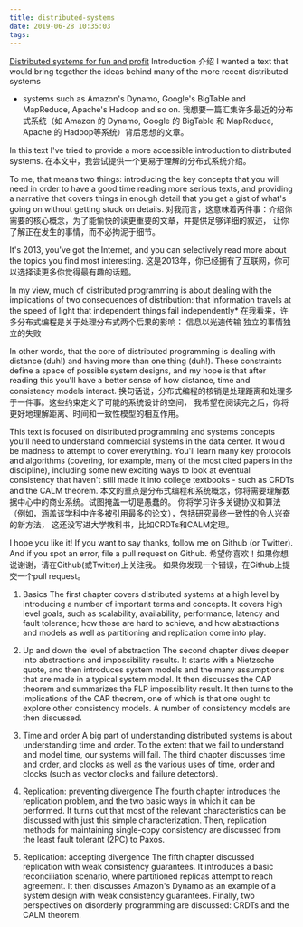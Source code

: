 ```yaml
---
title: distributed-systems
date: 2019-06-28 10:35:03
tags:
---
```

[Distributed systems for fun and profit](http://book.mixu.net/distsys/single-page.html)
Introduction
介绍
I wanted a text that would bring together the ideas behind many of the more recent distributed systems 
- systems such as Amazon's Dynamo, Google's BigTable and MapReduce, Apache's Hadoop and so on.
我想要一篇汇集许多最近的分布式系统（如 Amazon 的 Dynamo, Google 的 BigTable 和 MapReduce, Apache 的 Hadoop等系统）背后思想的文章。

In this text I've tried to provide a more accessible introduction to distributed systems. 
在本文中，我尝试提供一个更易于理解的分布式系统介绍。
<!-- more -->
To me, that means two things: introducing the key concepts that you will need in order to 
have a good time reading more serious texts, and providing a narrative that covers things in enough detail 
that you get a gist of what's going on without getting stuck on details. 
对我而言，这意味着两件事：介绍你需要的核心概念，为了能愉快的读更重要的文章，并提供足够详细的叙述，
让你了解正在发生的事情，而不必拘泥于细节。

It's 2013, you've got the Internet, and you can selectively read more about the topics you find most interesting.
这是2013年，你已经拥有了互联网，你可以选择读更多你觉得最有趣的话题。

In my view, much of distributed programming is about dealing with the implications of two consequences of distribution:
that information travels at the speed of light
that independent things fail independently*
在我看来，许多分布式编程是关于处理分布式两个后果的影响：
信息以光速传输
独立的事情独立的失败


In other words, that the core of distributed programming is dealing with distance (duh!) and having more than one thing (duh!). 
These constraints define a space of possible system designs, 
and my hope is that after reading this you'll have a better sense of how distance, time and consistency models interact.
换句话说，分布式编程的核销是处理距离和处理多于一件事。这些约束定义了可能的系统设计的空间，
我希望在阅读完之后，你将更好地理解距离、时间和一致性模型的相互作用。

This text is focused on distributed programming and systems concepts you'll need to understand commercial systems in the data center. 
It would be madness to attempt to cover everything. You'll learn many key protocols 
and algorithms (covering, for example, many of the most cited papers in the discipline), 
including some new exciting ways to look at eventual consistency 
that haven't still made it into college textbooks - such as CRDTs and the CALM theorem.
本文的重点是分布式编程和系统概念，你将需要理解数据中心中的商业系统。试图掩盖一切是愚蠢的。
你将学习许多关键协议和算法（例如，涵盖该学科中许多被引用最多的论文），包括研究最终一致性的令人兴奋的新方法，
这还没写进大学教科书，比如CRDTs和CALM定理。

I hope you like it! If you want to say thanks, follow me on Github (or Twitter). 
And if you spot an error, file a pull request on Github.
希望你喜欢！如果你想说谢谢，请在Github(或Twitter)上关注我。
如果你发现一个错误，在Github上提交一个pull request。

1. Basics
The first chapter covers distributed systems at a high level by introducing a number of important terms and concepts. 
It covers high level goals, such as scalability, availability, performance, latency and fault tolerance; 
how those are hard to achieve, and how abstractions and models as well as partitioning and replication come into play.

2. Up and down the level of abstraction
The second chapter dives deeper into abstractions and impossibility results. It starts with a Nietzsche quote, 
and then introduces system models and the many assumptions that are made in a typical system model. 
It then discusses the CAP theorem and summarizes the FLP impossibility result. 
It then turns to the implications of the CAP theorem, one of which is that one ought to explore other consistency models. 
A number of consistency models are then discussed.

3. Time and order
A big part of understanding distributed systems is about understanding time and order. 
To the extent that we fail to understand and model time, our systems will fail. The third chapter discusses time and order, 
and clocks as well as the various uses of time, order and clocks (such as vector clocks and failure detectors).

4. Replication: preventing divergence
The fourth chapter introduces the replication problem, and the two basic ways in which it can be performed. 
It turns out that most of the relevant characteristics can be discussed with just this simple characterization. 
Then, replication methods for maintaining single-copy consistency are discussed from the least fault tolerant (2PC) to Paxos.

5. Replication: accepting divergence
The fifth chapter discussed replication with weak consistency guarantees. 
It introduces a basic reconciliation scenario, where partitioned replicas attempt to reach agreement. 
It then discusses Amazon's Dynamo as an example of a system design with weak consistency guarantees. 
Finally, two perspectives on disorderly programming are discussed: CRDTs and the CALM theorem.